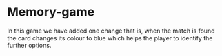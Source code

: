 # Memory-game
In this game we have added one change that is, when the match is found the card changes its colour to blue which helps the player to identify the further options.
